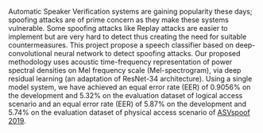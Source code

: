 Automatic Speaker Verification systems are gaining popularity these days; spoofing attacks are of prime concern as they make these systems vulnerable. Some spoofing attacks like Replay attacks are easier to implement but are very hard to detect thus creating the need for suitable countermeasures. This project propose a speech classifier based on deep-convolutional neural network to detect spoofing attacks. Our proposed methodology uses acoustic time-frequency representation of power spectral densities on Mel frequency scale (Mel-spectrogram), via deep residual learning (an adaptation of ResNet-34 architecture). Using a single model system, we have achieved an equal error rate (EER) of 0.9056% on the development and 5.32% on the evaluation dataset of logical access scenario and an equal error rate (EER) of 5.87% on the development and 5.74% on the evaluation dataset of physical access scenario of [ASVspoof 2019](asvspoof.org).
